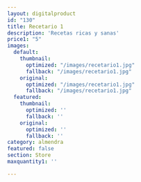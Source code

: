 ```yaml
---
layout: digitalproduct
id: "130"
title: Recetario 1
description: 'Recetas ricas y sanas'
price1: "5"
images:
  default:
    thumbnail:
      optimized: "/images/recetario1.jpg"
      fallback: "/images/recetario1.jpg"
    original:
      optimized: "/images/recetario1.jpg"
      fallback: "/images/recetario1.jpg"
  featured:
    thumbnail:
      optimized: ''
      fallback: ''
    original:
      optimized: ''
      fallback: ''
category: almendra
featured: false
section: Store
maxquantity1: ''

---
```

